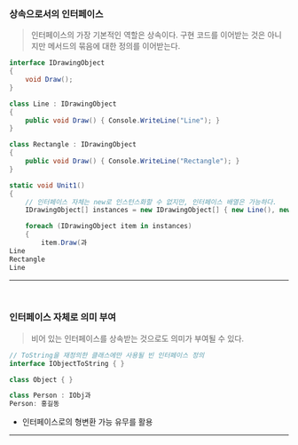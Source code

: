 ### 상속으로서의 인터페이스
> 인터페이스의 가장 기본적인 역할은 상속이다.
> 구현 코드를 이어받는 것은 아니지만 메서드의 묶음에 대한 정의를 이어받는다.
```csharp
interface IDrawingObject
{
    void Draw();
}

class Line : IDrawingObject
{
    public void Draw() { Console.WriteLine("Line"); }
}

class Rectangle : IDrawingObject
{
    public void Draw() { Console.WriteLine("Rectangle"); }
}

static void Unit1()
{
    // 인터페이스 자체는 new로 인스턴스화할 수 없지만, 인터페이스 배열은 가능하다.
    IDrawingObject[] instances = new IDrawingObject[] { new Line(), new Rectangle() };

    foreach (IDrawingObject item in instances)
    {
        item.Draw(과
Line
Rectangle
Line
```

****
<br>

### 인터페이스 자체로 의미 부여
> 비어 있는 인터페이스를 상속받는 것으로도 의미가 부여될 수 있다.
```csharp
// ToString을 재정의한 클래스에만 사용될 빈 인터페이스 정의
interface IObjectToString { }

class Object { }

class Person : IObj과
Person: 홍길동
```
- 인터페이스로의 형변환 가능 유무를 활용

****
<br>
